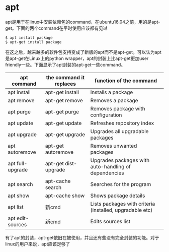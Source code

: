 # apt
apt是用于在linux中安装依赖包的command，在ubuntu16.04之前，用的是apt-get。下面的两个command在平时使用应该都有见过
```
$ apt install package
$ apt-get install package
```
在这之后，越来越多的软件包支持变成了新版的apt而不是apt-get。可以认为apt是apt-get在Linux上的python wrapper，apt的封装上比apt-get更加user friendly一些。下面显示了apt封装的apt-get一些command。

|  apt command |  the command it replaces |  function of the command |
|---|---|---|
| apt install	| apt-get install	| Installs a package  |
| apt remove	| apt-get remove	| Removes a package  |
| apt purge	  | apt-get purge	  | Removes package with configuration  |
| apt update	| apt-get update	| Refreshes repository index |
| apt upgrade	| apt-get upgrade	| Upgrades all upgradable packages |
| apt autoremove |	apt-get autoremove	| Removes unwanted packages |
| apt full-upgrade	| apt-get dist-upgrade |	Upgrades packages with auto-handling of dependencies |
| apt search	| apt-cache search	| Searches for the program |
| apt show	| apt-cache show	| Shows package details |
| apt list	| 新cmd | Lists packages with criteria (installed, upgradable etc) |
| apt edit-sources	| 新cmd | Edits sources list | |

有了apt的封装，apt-get依旧在被使用，并且还有些没有完全封装的功能。对于linux的用户来说，apt应该足够了
